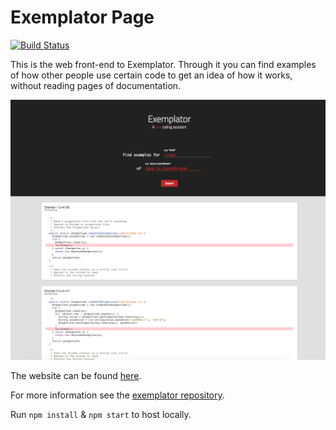 # Exemplator Page
[![Build Status](https://travis-ci.org/exemplator/exemplator-page.svg?branch=master)](https://travis-ci.org/exemplator/exemplator-page)

This is the web front-end to Exemplator. Through it you can find examples of how other people use certain code to get an idea of how it works, without reading pages of documentation.

![](https://raw.githubusercontent.com/exemplator/exemplator-page/readme/images/exemplator-website.png)

The website can be found [here](https://exemplator.xyz).

For more information see the [exemplator repository](https://github.com/exemplator/exemplator).

Run ```npm install``` & ```npm start``` to host locally.
